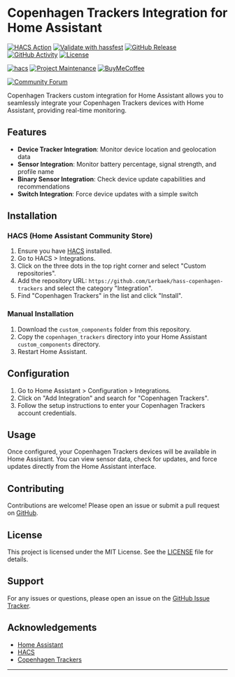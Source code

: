 # Copenhagen Trackers Integration for Home Assistant

[![HACS Action][hass-action-shield]][hass-action]
[![Validate with hassfest][hassfest-shield]][hassfest]
[![GitHub Release][releases-shield]][releases]
[![GitHub Activity][commits-shield]][commits]
[![License][license-shield]](LICENSE)

[![hacs][hacsbadge]][hacs]
[![Project Maintenance][maintenance-shield]][user_profile]
[![BuyMeCoffee][buymecoffeebadge]][buymecoffee]

[![Community Forum][forum-shield]][forum]

Copenhagen Trackers custom integration for Home Assistant allows you to seamlessly integrate your Copenhagen Trackers devices with Home Assistant, providing real-time monitoring.

## Features

- **Device Tracker Integration**: Monitor device location and geolocation data
- **Sensor Integration**: Monitor battery percentage, signal strength, and profile name
- **Binary Sensor Integration**: Check device update capabilities and recommendations
- **Switch Integration**: Force device updates with a simple switch

## Installation

### HACS (Home Assistant Community Store)

1. Ensure you have [HACS](https://hacs.xyz/) installed.
2. Go to HACS > Integrations.
3. Click on the three dots in the top right corner and select "Custom repositories".
4. Add the repository URL: `https://github.com/Lerbaek/hass-copenhagen-trackers` and select the category "Integration".
5. Find "Copenhagen Trackers" in the list and click "Install".

### Manual Installation

1. Download the `custom_components` folder from this repository.
2. Copy the `copenhagen_trackers` directory into your Home Assistant `custom_components` directory.
3. Restart Home Assistant.

## Configuration

1. Go to Home Assistant > Configuration > Integrations.
2. Click on "Add Integration" and search for "Copenhagen Trackers".
3. Follow the setup instructions to enter your Copenhagen Trackers account credentials.

## Usage

Once configured, your Copenhagen Trackers devices will be available in Home Assistant. You can view sensor data, check for updates, and force updates directly from the Home Assistant interface.

## Contributing

Contributions are welcome! Please open an issue or submit a pull request on [GitHub](https://github.com/Lerbaek/hass-copenhagen-trackers).

## License

This project is licensed under the MIT License. See the [LICENSE](LICENSE) file for details.

## Support

For any issues or questions, please open an issue on the [GitHub Issue Tracker](https://github.com/Lerbaek/hass-copenhagen-trackers/issues).

## Acknowledgements

- [Home Assistant](https://www.home-assistant.io/)
- [HACS](https://hacs.xyz/)
- [Copenhagen Trackers](https://cphtrackers.com)

---

[buymecoffee]: https://www.buymeacoffee.com/Lerbaek
[buymecoffeebadge]: https://img.shields.io/badge/buy%20me%20a%20coffee-donate-yellow.svg?style=for-the-badge
[commits-shield]: https://img.shields.io/github/commit-activity/y/Lerbaek/hass-copenhagen-trackers.svg?style=for-the-badge
[commits]: https://github.com/Lerbaek/hass-copenhagen-trackers/commits/main
[hacs]: https://hacs.xyz
[hacsbadge]: https://img.shields.io/badge/HACS-Custom-orange.svg?style=for-the-badge
[forum-shield]: https://img.shields.io/badge/community-forum-brightgreen.svg?style=for-the-badge
[forum]: https://community.home-assistant.io/
[license-shield]: https://img.shields.io/github/license/Lerbaek/hass-copenhagen-trackers.svg?style=for-the-badge
[maintenance-shield]: https://img.shields.io/badge/maintainer-%40Lerbaek-blue.svg?style=for-the-badge
[releases-shield]: https://img.shields.io/github/release/Lerbaek/hass-copenhagen-trackers.svg?style=for-the-badge
[releases]: https://github.com/Lerbaek/hass-copenhagen-trackers/releases
[user_profile]: https://github.com/Lerbaek
[hassfest]: https://github.com/Lerbaek/hass-copenhagen-trackers/actions/workflows/hassfest.yaml
[hassfest-shield]: https://github.com/Lerbaek/hass-copenhagen-trackers/actions/workflows/hassfest.yaml/badge.svg
[hass-action-shield]: https://github.com/Lerbaek/hass-copenhagen-trackers/actions/workflows/hacs.yaml/badge.svg
[hass-action]: https://github.com/Lerbaek/hass-copenhagen-trackers/actions/workflows/hacs.yaml